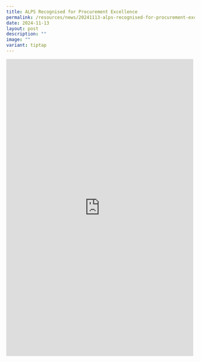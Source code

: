 ```yaml
---
title: ALPS Recognised for Procurement Excellence
permalink: /resources/news/20241113-alps-recognised-for-procurement-excellence/
date: 2024-11-13
layout: post
description: ""
image: ""
variant: tiptap
---
```

<div class="iframe-wrapper">
<iframe style="border:none;overflow:hidden" height="793" width="500" allowfullscreen="true" frameborder="0" src="https://www.facebook.com/plugins/post.php?href=https%3A%2F%2Fwww.facebook.com%2Falpshealthcaresupplychain%2Fposts%2Fpfbid0UBMvAnutiorzaTjcQMGtriVSEEYt2fvrJSqiDZaQPtkxzDibzKFNAmwYEMtxNVxYl&amp;show_text=true&amp;width=500"></iframe>
</div>
<p></p>
